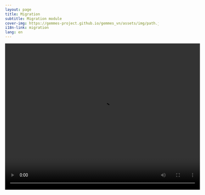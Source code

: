 ```yaml
---
layout: page
title: Migration
subtitle: Migration module
cover-img: https://gemmes-project.github.io/gemmes_vn/assets/img/path.jpg
i18n-link: migration
lang: en
---
```




<video width="640" height="480" controls src="https://cdn.ireland.production.livestorm.io/uploads/media/file/96746c3d-9409-4c69-9411-a7d85803f1cc/47d5fa92-49cd-436e-a403-fc55efd93624.mp4?v=1594222710">Test vidéo webinaire</video>

